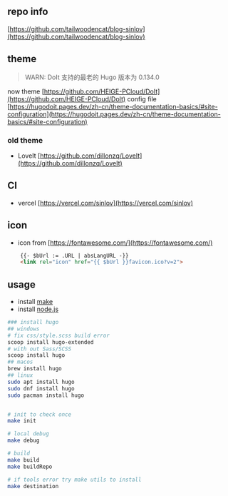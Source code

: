 ## repo info

[https://github.com/tailwoodencat/blog-sinlov](https://github.com/tailwoodencat/blog-sinlov)

## theme

> WARN: DoIt 支持的最老的 Hugo 版本为 0.134.0

now theme [https://github.com/HEIGE-PCloud/DoIt](https://github.com/HEIGE-PCloud/DoIt)
config file [https://hugodoit.pages.dev/zh-cn/theme-documentation-basics/#site-configuration](https://hugodoit.pages.dev/zh-cn/theme-documentation-basics/#site-configuration)

### old theme

- LoveIt [https://github.com/dillonzq/LoveIt](https://github.com/dillonzq/LoveIt)


## CI

 - vercel [https://vercel.com/sinlov](https://vercel.com/sinlov)

## icon

- icon from [https://fontawesome.com/](https://fontawesome.com/)

```html
    {{- $bUrl := .URL | absLangURL -}}
    <link rel="icon" href="{{ $bUrl }}favicon.ico?v=2">
```

## usage

- install [make](https://www.gnu.org/software/make/)
- install [node.js](https://nodejs.org/)

```bash
### install hugo
## windows
# fix css/style.scss build error
scoop install hugo-extended
# with out Sass/SCSS
scoop install hugo
## macos
brew install hugo
## linux
sudo apt install hugo
sudo dnf install hugo
sudo pacman install hugo


# init to check once
make init

# local debug
make debug

# build
make build
make buildRepo

# if tools error try make utils to install
make destination
```